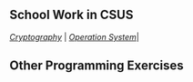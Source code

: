 ## School Work in CSUS




*[Cryptography](https://github.com/aryue123321/school/cryto/)* |
*[Operation System](https://github.com/aryue123321/school/os/)*|



## Other Programming Exercises
